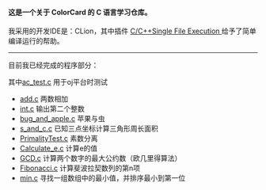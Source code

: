 #### 这是一个关于 **ColorCard** 的 C 语言学习仓库。
我采用的开发IDE是：CLion，其中插件 [C/C+​+​ Single File Execution
](https://plugins.jetbrains.com/plugin/8352-c-c--single-file-execution)给予了简单编译运行的帮助。

------

目前我已经完成的程序部分：

 其中[ac_test.c](ac_test.c) 用于oj平台时测试


- [add.c](add.c) 两数相加
- [int.c](int.c) 输出第二个整数
- [bug_and_apple.c](bug_and_apple.c) 苹果与虫
- [s_and_c.c](s_and_c.c) 已知三点坐标计算三角形周长面积
- [PrimalityTest.c](PrimalityTest.c) 素数分离
- [Calculate_e.c](Calculate_e.c) 计算e的值
- [GCD.c](GCD.c) 计算两个数字的最大公约数（欧几里得算法）
- [Fibonacci.c](Fibonacci.c) 计算斐波拉契数列的第n项
- [min.c](min.c) 寻找一组数组中的最小值，并排序最小到第一位


